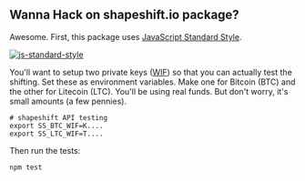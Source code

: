 ## Wanna Hack on shapeshift.io package?

Awesome. First, this package uses [JavaScript Standard Style](https://github.com/feross/standard).

[![js-standard-style](https://cdn.rawgit.com/feross/standard/master/badge.svg)](https://github.com/feross/standard)

You'll want to setup two private keys ([WIF](https://en.bitcoin.it/wiki/Wallet_import_format)) so that you can actually test the shifting. Set these as environment
variables. Make one for Bitcoin (BTC) and the other for Litecoin (LTC). You'll be using real funds. But don't worry,
it's small amounts (a few pennies).

```shell
# shapeshift API testing
export SS_BTC_WIF=K....
export SS_LTC_WIF=T....
```

Then run the tests:

```shell
npm test
```
